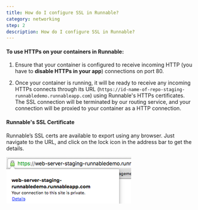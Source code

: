 ```yaml
---
title: How do I configure SSL in Runnable?
category: networking
step: 2
description: How do I configure SSL in Runnable?
---
```


#### To use HTTPs on your containers in Runnable:
1. Ensure that your container is configured to receive incoming HTTP (you have to **disable HTTPs in your app**) connections on port 80. 

2. Once your container is running, it will be ready to receive any incoming HTTPs connects through its URL (```https://id-name-of-repo-staging-runnabledemo.runnableapp.com```) using Runnable's HTTPs certificates. The SSL connection will be terminated by our routing service, and your connection will be proxied to your container as a HTTP connection.

#### Runnable's SSL Certificate
Runnable’s SSL certs are available to export using any browser. Just navigate to the URL, and click on the lock icon in the address bar to get the details.

 ![SSL Cert in Chrome](/images/runnablessl.png)

